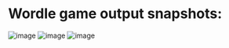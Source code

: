# Wordle game output snapshots:

![image](https://github.com/Smriti-Suresh/Wordle-in-python/assets/130530138/6467411f-ca23-4f4e-86bc-53ca71728459)
![image](https://github.com/Smriti-Suresh/Wordle-in-python/assets/130530138/88b01afa-aa30-408c-bb1f-7da672a54da9)
![image](https://github.com/Smriti-Suresh/Wordle-in-python/assets/130530138/20e80a79-f63c-4eca-b350-3811c7d567e9)



